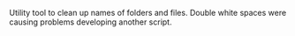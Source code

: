 Utility tool to clean up names of folders and files. Double white spaces were causing problems developing another script.
